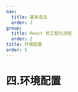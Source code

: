 ```yaml
---
nav:
  title: 基本语法
  order: 2
group:
  title: React 的工程化流程
  order: 2
title: 环境配置
order: 5
---
```


# 四.环境配置
